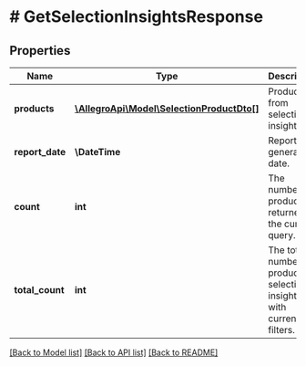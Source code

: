 # # GetSelectionInsightsResponse

## Properties

Name | Type | Description | Notes
------------ | ------------- | ------------- | -------------
**products** | [**\AllegroApi\Model\SelectionProductDto[]**](SelectionProductDto.md) | Products from selection insights. |
**report_date** | **\DateTime** | Report generation date. |
**count** | **int** | The number of products returned for the current query. |
**total_count** | **int** | The total number of products in selection insights with current filters. |

[[Back to Model list]](../../README.md#models) [[Back to API list]](../../README.md#endpoints) [[Back to README]](../../README.md)
